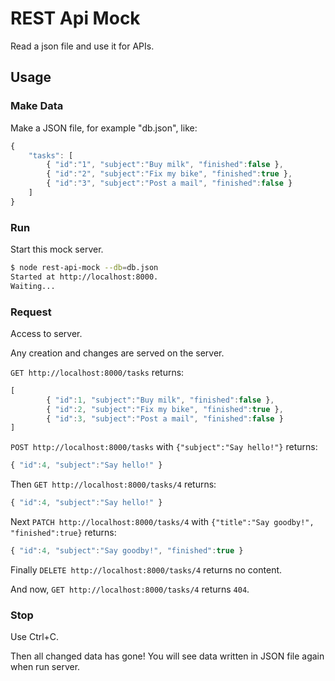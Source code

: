 # REST Api Mock

Read a json file and use it for APIs.

## Usage

### Make Data

Make a JSON file, for example "db.json", like:

```js
{
    "tasks": [
        { "id":"1", "subject":"Buy milk", "finished":false },
        { "id":"2", "subject":"Fix my bike", "finished":true },
        { "id":"3", "subject":"Post a mail", "finished":false }
    ]
}
```

### Run

Start this mock server.

```bash
$ node rest-api-mock --db=db.json
Started at http://localhost:8000.
Waiting...
```

### Request

Access to server.

Any creation and changes are served on the server.

`GET http://localhost:8000/tasks` returns:

```js
[
        { "id":1, "subject":"Buy milk", "finished":false },
        { "id":2, "subject":"Fix my bike", "finished":true },
        { "id":3, "subject":"Post a mail", "finished":false }
]
```

`POST http://localhost:8000/tasks` with `{"subject":"Say hello!"}` returns:

```js
{ "id":4, "subject":"Say hello!" }
```

Then `GET http://localhost:8000/tasks/4` returns:

```js
{ "id":4, "subject":"Say hello!" }
```

Next `PATCH http://localhost:8000/tasks/4` with `{"title":"Say goodby!", "finished":true}` returns:

```js
{ "id":4, "subject":"Say goodby!", "finished":true }
```

Finally `DELETE http://localhost:8000/tasks/4` returns no content.

And now, `GET http://localhost:8000/tasks/4` returns `404`.

### Stop

Use Ctrl+C.

Then all changed data has gone! You will see data written in JSON file again when run server.

